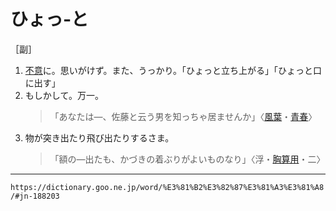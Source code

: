 # ひょっ‐と

［副］
1. [不意](ふい（不意）)に。思いがけず。また、うっかり。「ひょっと立ち上がる」「ひょっと口に出す」
2. もしかして。万一。    
    >「あなたは―、佐藤と云う男を知っちゃ居ませんか」〈[風葉](https://dictionary.goo.ne.jp/word/person/%E5%B0%8F%E6%A0%97%E9%A2%A8%E8%91%89/#jn-30555)・[青春](https://dictionary.goo.ne.jp/word/%E9%9D%92%E6%98%A5/#jn-121796)〉
3. 物が突き出たり飛び出たりするさま。    
    >「額の―出たも、かづきの着ぶりがよいものなり」〈浮・[胸算用](https://dictionary.goo.ne.jp/word/%E4%B8%96%E9%96%93%E8%83%B8%E7%AE%97%E7%94%A8/#jn-123970)・二〉

---
`https://dictionary.goo.ne.jp/word/%E3%81%B2%E3%82%87%E3%81%A3%E3%81%A8/#jn-188203`
